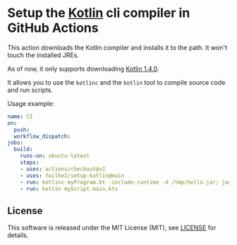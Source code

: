 # Setup the [Kotlin](https://kotlinlang.org/) cli compiler in GitHub Actions

This action downloads the Kotlin compiler and installs it to the path.
It won't touch the installed JREs.

As of now, it only supports downloading [Kotlin 1.4.0](https://github.com/JetBrains/kotlin/releases/tag/v1.4.0).

It allows you to use the `kotlinc` and the `kotlin` tool to compile source code and run scripts.

Usage example:

```yml
name: CI
on:
  push:
  workflow_dispatch:
jobs:
  build:
    runs-on: ubuntu-latest
    steps:
    - uses: actions/checkout@v2
    - uses: fwilhe2/setup-kotlin@main
    - run: kotlinc myProgram.kt -include-runtime -d /tmp/hello.jar; java -jar /tmp/hello.jar
    - run: kotlin myScript.main.kts
```

## License

This software is released under the MIT License (MIT), see [LICENSE](./LICENSE) for details.
